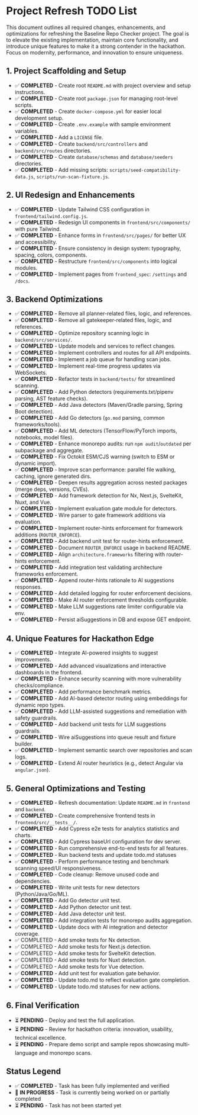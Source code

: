 # Project Refresh TODO List

This document outlines all required changes, enhancements, and optimizations for refreshing the Baseline Repo Checker project. The goal is to elevate the existing implementation, maintain core functionality, and introduce unique features to make it a strong contender in the hackathon. Focus on modernity, performance, and innovation to ensure uniqueness.

## 1. Project Scaffolding and Setup
- ✅ **COMPLETED** - Create root `README.md` with project overview and setup instructions.
- ✅ **COMPLETED** - Create root `package.json` for managing root-level scripts.
- ✅ **COMPLETED** - Create `docker-compose.yml` for easier local development setup.
- ✅ **COMPLETED** - Create `.env.example` with sample environment variables.
- ✅ **COMPLETED** - Add a `LICENSE` file.
- ✅ **COMPLETED** - Create `backend/src/controllers` and `backend/src/routes` directories.
- ✅ **COMPLETED** - Create `database/schemas` and `database/seeders` directories.
- ✅ **COMPLETED** - Add missing scripts: `scripts/seed-compatibility-data.js`, `scripts/run-scan-fixture.js`.

## 2. UI Redesign and Enhancements
- ✅ **COMPLETED** - Update Tailwind CSS configuration in `frontend/tailwind.config.js`.
- ✅ **COMPLETED** - Redesign UI components in `frontend/src/components/` with pure Tailwind.
- ✅ **COMPLETED** - Enhance forms in `frontend/src/pages/` for better UX and accessibility.
- ✅ **COMPLETED** - Ensure consistency in design system: typography, spacing, colors, components.
- ✅ **COMPLETED** - Restructure `frontend/src/components` into logical modules.
- ✅ **COMPLETED** - Implement pages from `frontend_spec`: `/settings` and `/docs`.

## 3. Backend Optimizations
- ✅ **COMPLETED** - Remove all planner-related files, logic, and references.
- ✅ **COMPLETED** - Remove all gatekeeper-related files, logic, and references.
- ✅ **COMPLETED** - Optimize repository scanning logic in `backend/src/services/`.
- ✅ **COMPLETED** - Update models and services to reflect changes.
- ✅ **COMPLETED** - Implement controllers and routes for all API endpoints.
- ✅ **COMPLETED** - Implement a job queue for handling scan jobs.
- ✅ **COMPLETED** - Implement real-time progress updates via WebSockets.
- ✅ **COMPLETED** - Refactor tests in `backend/tests/` for streamlined scanning.
- ✅ **COMPLETED** - Add Python detectors (requirements.txt/pipenv parsing, AST feature checks).
- ✅ **COMPLETED** - Add Java detectors (Maven/Gradle parsing, Spring Boot detection).
- ✅ **COMPLETED** - Add Go detectors (`go.mod` parsing, common frameworks/tools).
- ✅ **COMPLETED** - Add ML detectors (TensorFlow/PyTorch imports, notebooks, model files).
- ✅ **COMPLETED** - Enhance monorepo audits: run `npm audit`/`outdated` per subpackage and aggregate.
- ✅ **COMPLETED** - Fix Octokit ESM/CJS warning (switch to ESM or dynamic import).
- ✅ **COMPLETED** - Improve scan performance: parallel file walking, caching, ignore generated dirs.
- ✅ **COMPLETED** - Deepen results aggregation across nested packages (merge deps, versions, CVEs).
- ✅ **COMPLETED** - Add framework detection for Nx, Next.js, SvelteKit, Nuxt, and Vue.
- ✅ **COMPLETED** - Implement evaluation gate module for detectors.
- ✅ **COMPLETED** - Wire parser to gate framework additions via evaluation.
- ✅ **COMPLETED** - Implement router-hints enforcement for framework additions (`ROUTER_ENFORCE`).
- ✅ **COMPLETED** - Add backend unit test for router-hints enforcement.
- ✅ **COMPLETED** - Document `ROUTER_ENFORCE` usage in backend README.
- ✅ **COMPLETED** - Align `architecture.frameworks` filtering with router-hints enforcement.
- ✅ **COMPLETED** - Add integration test validating architecture frameworks enforcement.
- ✅ **COMPLETED** - Append router-hints rationale to AI suggestions responses.
- ✅ **COMPLETED** - Add detailed logging for router enforcement decisions.
- ✅ **COMPLETED** - Make AI router enforcement thresholds configurable.
- ✅ **COMPLETED** - Make LLM suggestions rate limiter configurable via env.
- ✅ **COMPLETED** - Persist aiSuggestions in DB and expose GET endpoint.


## 4. Unique Features for Hackathon Edge
- ✅ **COMPLETED** - Integrate AI-powered insights to suggest improvements.
- ✅ **COMPLETED** - Add advanced visualizations and interactive dashboards in the frontend.
- ✅ **COMPLETED** - Enhance security scanning with more vulnerability checks/compliance.
- ✅ **COMPLETED** - Add performance benchmark metrics.
- ✅ **COMPLETED** - Add AI-based detector routing using embeddings for dynamic repo types.
- ✅ **COMPLETED** - Add LLM-assisted suggestions and remediation with safety guardrails.
- ✅ **COMPLETED** - Add backend unit tests for LLM suggestions guardrails.
- ✅ **COMPLETED** - Wire aiSuggestions into queue result and fixture builder.
- ✅ **COMPLETED** - Implement semantic search over repositories and scan logs.
- ✅ **COMPLETED** - Extend AI router heuristics (e.g., detect Angular via `angular.json`).

## 5. General Optimizations and Testing
- ✅ **COMPLETED** - Refresh documentation: Update `README.md` in `frontend` and `backend`.
- ✅ **COMPLETED** - Create comprehensive frontend tests in `frontend/src/__tests__/`.
- ✅ **COMPLETED** - Add Cypress e2e tests for analytics statistics and charts.
- ✅ **COMPLETED** - Add Cypress baseUrl configuration for dev server.
- ✅ **COMPLETED** - Run comprehensive end-to-end tests for all features.
- ✅ **COMPLETED** - Run backend tests and update todo.md statuses
- ✅ **COMPLETED** - Perform performance testing and benchmark scanning speed/UI responsiveness.
- ✅ **COMPLETED** - Code cleanup: Remove unused code and dependencies.
- ✅ **COMPLETED** - Write unit tests for new detectors (Python/Java/Go/ML).
- ✅ **COMPLETED** - Add Go detector unit test.
- ✅ **COMPLETED** - Add Python detector unit test.
- ✅ **COMPLETED** - Add Java detector unit test.
- ✅ **COMPLETED** - Add integration tests for monorepo audits aggregation.
- ✅ **COMPLETED** - Update docs with AI integration and detector coverage.
- ✅ COMPLETED - Add smoke tests for Nx detection.
- ✅ COMPLETED - Add smoke tests for Next.js detection.
- ✅ COMPLETED - Add smoke tests for SvelteKit detection.
- ✅ COMPLETED - Add smoke tests for Nuxt detection.
- ✅ COMPLETED - Add smoke tests for Vue detection.
- ✅ **COMPLETED** - Add unit test for evaluation gate behavior.
- ✅ **COMPLETED** - Update todo.md to reflect evaluation gate completion.
- ✅ **COMPLETED** - Update todo.md statuses for new actions.

## 6. Final Verification
- ⏳ **PENDING** - Deploy and test the full application.
- ⏳ **PENDING** - Review for hackathon criteria: innovation, usability, technical excellence.
- ⏳ **PENDING** - Prepare demo script and sample repos showcasing multi-language and monorepo scans.

## Status Legend
- ✅ **COMPLETED** - Task has been fully implemented and verified
- 🔄 **IN PROGRESS** - Task is currently being worked on or partially completed
- ⏳ **PENDING** - Task has not been started yet